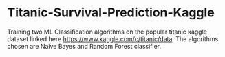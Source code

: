# Titanic-Survival-Prediction-Kaggle
Training two ML Classification algorithms on the popular titanic kaggle dataset linked here https://www.kaggle.com/c/titanic/data. The algorithms chosen are Naive Bayes and Random Forest classifier.
